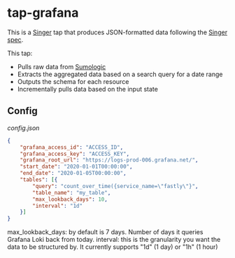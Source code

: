 # tap-grafana

This is a [Singer](https://singer.io) tap that produces JSON-formatted data
following the [Singer
spec](https://github.com/singer-io/getting-started/blob/master/SPEC.md).

This tap:

- Pulls raw data from [Sumologic](http://sumologic.com)
- Extracts the aggregated data based on a search query for a date range
- Outputs the schema for each resource
- Incrementally pulls data based on the input state

## Config

*config.json*
```json
{
    "grafana_access_id": "ACCESS_ID",
    "grafana_access_key": "ACCESS_KEY",
    "grafana_root_url": "https://logs-prod-006.grafana.net/",
    "start_date": "2020-01-01T00:00:00",
    "end_date": "2020-01-05T00:00:00",
    "tables": [{
        "query": "count_over_time({service_name=\"fastly\"}",
        "table_name": "my_table",
        "max_lookback_days": 10, 
        "interval": "1d"
    }]
}
```

max_lookback_days: by default is 7 days. Number of days it queries Grafana Loki back from today. 
interval: this is the granularity you want the data to be structured by. It currently supports "1d" (1 day) or "1h" (1 hour)
